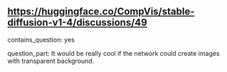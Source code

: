 ## https://huggingface.co/CompVis/stable-diffusion-v1-4/discussions/49

contains_question: yes

question_part: It would be really cool if the network could create images with transparent background.